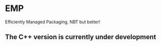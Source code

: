 # EMP

Efficiently Managed Packaging, NBT but better!

## The C++ version is currently under development
